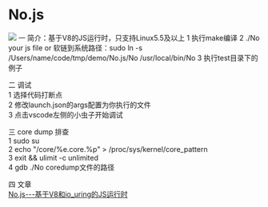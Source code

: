# No.js

<img src="https://img-blog.csdnimg.cn/4a6c5376c93d43baa090fdefecbb65a2.png" /> 
一 简介：基于V8的JS运行时，只支持Linux5.5及以上  
1 执行make编译  
2 ./No your js file or 软链到系统路径：sudo ln -s /Users/name/code/tmp/demo/No.js/No /usr/local/bin/No  
3 执行test目录下的例子

二 调试  
1 选择代码打断点  
2 修改launch.json的args配置为你执行的文件  
3 点击vscode左侧的小虫子开始调试  

三 core dump 排查  
1 sudo su  
2 echo "/core/%e.core.%p" > /proc/sys/kernel/core_pattern  
3 exit && ulimit -c unlimited  
4 gdb ./No coredump文件的路径  

四 文章  
[No.js---基于V8和io_uring的JS运行时](https://zhuanlan.zhihu.com/p/407085340)
